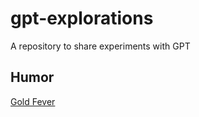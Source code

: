 # gpt-explorations
A repository to share experiments with GPT

## Humor
[Gold Fever](humor/gold.md)

